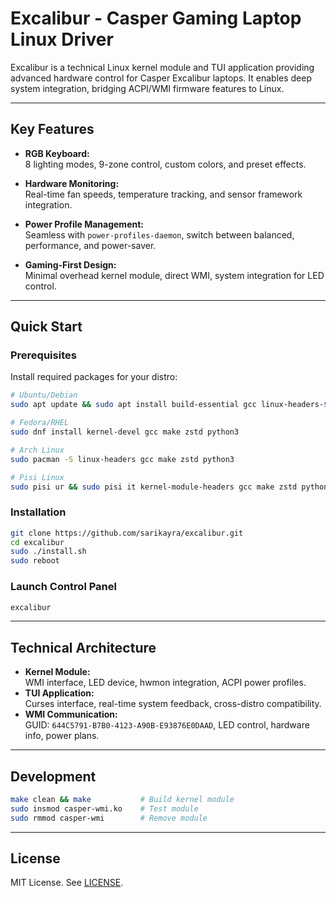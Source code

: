 # Excalibur - Casper Gaming Laptop Linux Driver
Excalibur is a technical Linux kernel module and TUI application providing advanced hardware control for Casper Excalibur laptops. It enables deep system integration, bridging ACPI/WMI firmware features to Linux.

---

## Key Features

- **RGB Keyboard:**  
  8 lighting modes, 9-zone control, custom colors, and preset effects.

- **Hardware Monitoring:**  
  Real-time fan speeds, temperature tracking, and sensor framework integration.

- **Power Profile Management:**  
  Seamless with `power-profiles-daemon`, switch between balanced, performance, and power-saver.

- **Gaming-First Design:**  
  Minimal overhead kernel module, direct WMI, system integration for LED control.

---

## Quick Start

### Prerequisites
Install required packages for your distro:
```bash
# Ubuntu/Debian
sudo apt update && sudo apt install build-essential gcc linux-headers-$(uname -r) zstd python3

# Fedora/RHEL
sudo dnf install kernel-devel gcc make zstd python3

# Arch Linux
sudo pacman -S linux-headers gcc make zstd python3

# Pisi Linux
sudo pisi ur && sudo pisi it kernel-module-headers gcc make zstd python3
```

### Installation
```bash
git clone https://github.com/sarikayra/excalibur.git
cd excalibur
sudo ./install.sh
sudo reboot
```

### Launch Control Panel
```bash
excalibur
```

---

## Technical Architecture

- **Kernel Module:**  
  WMI interface, LED device, hwmon integration, ACPI power profiles.
- **TUI Application:**  
  Curses interface, real-time system feedback, cross-distro compatibility.
- **WMI Communication:**  
  GUID: `644C5791-B7B0-4123-A90B-E93876E0DAAD`, LED control, hardware info, power plans.

---

## Development

```bash
make clean && make           # Build kernel module
sudo insmod casper-wmi.ko    # Test module
sudo rmmod casper-wmi        # Remove module
```

---

## License

MIT License. See [LICENSE](LICENSE).
